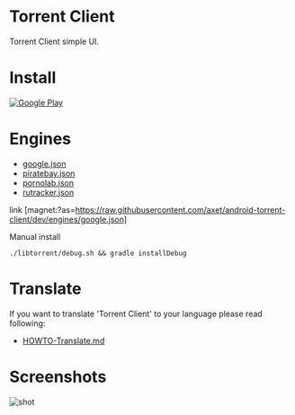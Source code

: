 # Torrent Client

Torrent Client simple UI.

# Install

[![ Google Play](docs/google-play-badge.png)](https://play.google.com/store/apps/details?id=com.github.axet.torrentclient) 

# Engines

  * [google.json][1]
  * [piratebay.json](magnet://?as=https://raw.githubusercontent.com/axet/android-torrent-client/dev/engines/piratebay.json)
  * [pornolab.json](magnet://as=https://raw.githubusercontent.com/axet/android-torrent-client/dev/engines/pornolab.json)
  * [rutracker.json](magnet:?as=https://raw.githubusercontent.com/axet/android-torrent-client/dev/engines/rutracker.json)

[1]: magnet:?as=https://raw.githubusercontent.com/axet/android-torrent-client/dev/engines/google.json

link [magnet:?as=https://raw.githubusercontent.com/axet/android-torrent-client/dev/engines/google.json]

Manual install

    ./libtorrent/debug.sh && gradle installDebug

# Translate

If you want to translate 'Torrent Client' to your language  please read following:

  * [HOWTO-Translate.md](/docs/HOWTO-Translate.md)

# Screenshots

![shot](/docs/shot.png)
